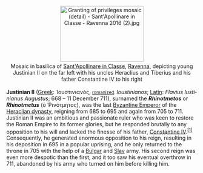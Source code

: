 <div class="photo" colspan="2" style="text-align: center; margin: 25px 0 10px;"><a class="image" href="https://en.wikipedia.org/wiki/File:Granting_of_privileges_mosaic_(detail)_-_Sant%27Apollinare_in_Classe_-_Ravenna_2016_(2).jpg"><img alt="Granting of privileges mosaic (detail) - Sant'Apollinare in Classe - Ravenna 2016 (2).jpg" data-file-height="3456" data-file-width="5184" decoding="async" height="147" src="https://upload.wikimedia.org/wikipedia/commons/thumb/0/02/Granting_of_privileges_mosaic_%28detail%29_-_Sant%27Apollinare_in_Classe_-_Ravenna_2016_%282%29.jpg/220px-Granting_of_privileges_mosaic_%28detail%29_-_Sant%27Apollinare_in_Classe_-_Ravenna_2016_%282%29.jpg" srcset="https://upload.wikimedia.org/wikipedia/commons/thumb/0/02/Granting_of_privileges_mosaic_%28detail%29_-_Sant%27Apollinare_in_Classe_-_Ravenna_2016_%282%29.jpg/330px-Granting_of_privileges_mosaic_%28detail%29_-_Sant%27Apollinare_in_Classe_-_Ravenna_2016_%282%29.jpg 1.5x, //upload.wikimedia.org/wikipedia/commons/thumb/0/02/Granting_of_privileges_mosaic_%28detail%29_-_Sant%27Apollinare_in_Classe_-_Ravenna_2016_%282%29.jpg/440px-Granting_of_privileges_mosaic_%28detail%29_-_Sant%27Apollinare_in_Classe_-_Ravenna_2016_%282%29.jpg 2x" width="220"/></a><div style="line-height:normal;padding-bottom:0.2em;padding-top:0.2em;">Mosaic in basilica of <a class="mw-redirect" href="https://en.wikipedia.org/wiki/Sant%27Apollinare_in_Classe" title="Sant'Apollinare in Classe">Sant'Apollinare in Classe</a>, <a href="https://en.wikipedia.org/wiki/Ravenna" title="Ravenna">Ravenna</a>, depicting young Justinian II on the far left with his uncles Heraclius and Tiberius and his father Constantine IV to his right</div></div>

[comment]: # 'breakpoint'
<p><b>Justinian II</b> (<a href="https://en.wikipedia.org/wiki/Greek_language" title="Greek language">Greek</a>: <span lang="el">Ἰουστινιανός</span>, <small><a href="https://en.wikipedia.org/wiki/Romanization_of_Greek" title="Romanization of Greek">romanized</a>: </small><i lang="el-Latn" title="Greek-language romanization">Ioustinianos</i>; <a class="mw-redirect" href="https://en.wikipedia.org/wiki/Latin_language" title="Latin language">Latin</a>: <i lang="la">Flavius Iustinianus Augustus</i>; 668 – 11 December 711), surnamed the <i><b>Rhinotmetos</b></i> or <i><b>Rhinotmetus</b></i> (<span lang="grc" title="Ancient Greek language text">ὁ Ῥινότμητος</span>), was the last <a class="mw-redirect" href="https://en.wikipedia.org/wiki/Byzantine_Emperor" title="Byzantine Emperor">Byzantine Emperor</a> of the <a class="mw-redirect" href="https://en.wikipedia.org/wiki/Heraclian_dynasty" title="Heraclian dynasty">Heraclian dynasty</a>, reigning from 685 to 695 and again from 705 to 711. Justinian II was an ambitious and passionate ruler who was keen to restore the Roman Empire to its former glories, but he responded brutally to any opposition to his will and lacked the finesse of his father, <a href="https://en.wikipedia.org/wiki/Constantine_IV" title="Constantine IV">Constantine IV</a>.<sup class="reference" id="cite_ref-Ostrogorsky,_pgs._116-122_1-0"><a href="#cite_note-Ostrogorsky,_pgs._116-122-1">[1]</a></sup>  Consequently, he generated enormous opposition to his reign, resulting in his deposition in 695 in a popular uprising, and he only returned to the throne in 705 with the help of a <a href="https://en.wikipedia.org/wiki/Bulgars" title="Bulgars">Bulgar</a> and <a class="mw-redirect" href="https://en.wikipedia.org/wiki/Slav" title="Slav">Slav</a> army. His second reign was even more despotic than the first, and it too saw his eventual overthrow in 711, abandoned by his army who turned on him before killing him.
</p>